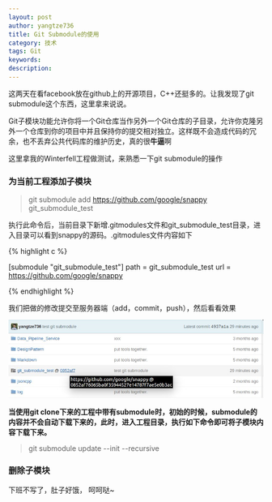 ```yaml
---
layout: post
author: yangtze736
title: Git Submodule的使用
category: 技术
tags: Git
keywords: 
description: 
---
```


这两天在看facebook放在github上的开源项目，C++还挺多的。让我发现了git submodule这个东西，这里拿来说说。

Git子模块功能允许你将一个Git仓库当作另外一个Git仓库的子目录，允许你克隆另外一个仓库到你的项目中并且保持你的提交相对独立。这样既不会造成代码的冗余，也不丢弃公共代码库的维护历史，真的很**牛逼**啊

这里拿我的Winterfell工程做测试，来熟悉一下git submodule的操作

### 为当前工程添加子模块

> git submodule add https://github.com/google/snappy git_submodule_test

执行此命令后，当前目录下新增.gitmodules文件和git_submodule_test目录，进入目录可以看到snappy的源码。.gitmodules文件内容如下

<!-- more -->

{% highlight c %}

[submodule "git_submodule_test"]
	path = git_submodule_test
	url = https://github.com/google/snappy

{% endhighlight %}

我们把做的修改提交至服务器端（add，commit，push），然后看看效果

![1](/public/img/git-submodule.png)

**当使用git clone下来的工程中带有submodule时，初始的时候，submodule的内容并不会自动下载下来的，此时，进入工程目录，执行如下命令即可将子模块内容下载下来。**

> git submodule update --init --recursive


### 删除子模块

下班不写了，肚子好饿， 呵呵哒~

